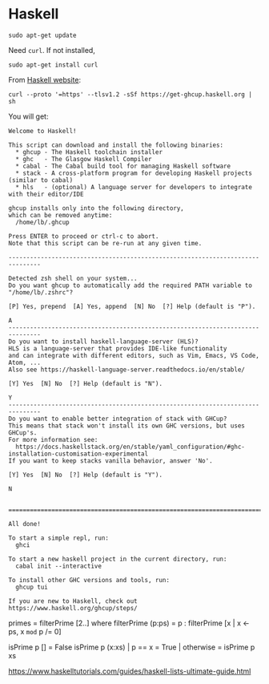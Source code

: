 # Haskell



```
sudo apt-get update
```


Need `curl`.  If not installed, 
```
sudo apt-get install curl
```

From [Haskell website](https://www.haskell.org/ghcup/install/):
```
curl --proto '=https' --tlsv1.2 -sSf https://get-ghcup.haskell.org | sh
```

You will get:

```
Welcome to Haskell!

This script can download and install the following binaries:
  * ghcup - The Haskell toolchain installer
  * ghc   - The Glasgow Haskell Compiler
  * cabal - The Cabal build tool for managing Haskell software
  * stack - A cross-platform program for developing Haskell projects (similar to cabal)
  * hls   - (optional) A language server for developers to integrate with their editor/IDE

ghcup installs only into the following directory,
which can be removed anytime:
  /home/lb/.ghcup

Press ENTER to proceed or ctrl-c to abort.
Note that this script can be re-run at any given time.

-------------------------------------------------------------------------------

Detected zsh shell on your system...
Do you want ghcup to automatically add the required PATH variable to "/home/lb/.zshrc"?

[P] Yes, prepend  [A] Yes, append  [N] No  [?] Help (default is "P").

A
-------------------------------------------------------------------------------
Do you want to install haskell-language-server (HLS)?
HLS is a language-server that provides IDE-like functionality
and can integrate with different editors, such as Vim, Emacs, VS Code, Atom, ...
Also see https://haskell-language-server.readthedocs.io/en/stable/

[Y] Yes  [N] No  [?] Help (default is "N").

Y
-------------------------------------------------------------------------------
Do you want to enable better integration of stack with GHCup?
This means that stack won't install its own GHC versions, but uses GHCup's.
For more information see:
  https://docs.haskellstack.org/en/stable/yaml_configuration/#ghc-installation-customisation-experimental
If you want to keep stacks vanilla behavior, answer 'No'.

[Y] Yes  [N] No  [?] Help (default is "Y").

N


===============================================================================

All done!

To start a simple repl, run:
  ghci

To start a new haskell project in the current directory, run:
  cabal init --interactive

To install other GHC versions and tools, run:
  ghcup tui

If you are new to Haskell, check out https://www.haskell.org/ghcup/steps/

```

primes = filterPrime [2..] where
  filterPrime (p:ps) =
    p : filterPrime [x | x <- ps, x `mod` p /= 0]


isPrime p [] = False
isPrime p (x:xs)
    | p == x = True
    | otherwise = isPrime p xs

https://www.haskelltutorials.com/guides/haskell-lists-ultimate-guide.html


